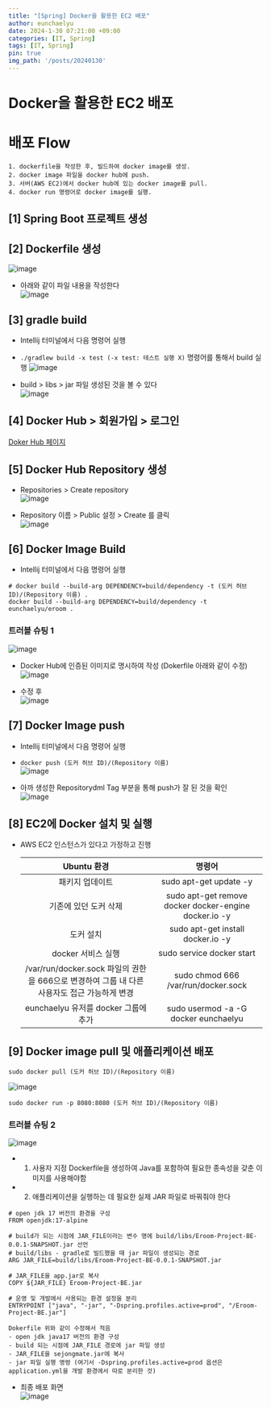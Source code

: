 ```yaml
---
title: "[Spring] Docker을 활용한 EC2 배포"
author: eunchaelyu
date: 2024-1-30 07:21:00 +09:00
categories: [IT, Spring]
tags: [IT, Spring]
pin: true
img_path: '/posts/20240130'
---
```


# Docker을 활용한 EC2 배포 
# 배포 Flow
    1. dockerfile을 작성한 후, 빌드하여 docker image를 생성.    
    2. docker image 파일을 docker hub에 push.     
    3. 서버(AWS EC2)에서 docker hub에 있는 docker image를 pull.    
    4. docker run 명령어로 docker image를 실행.    

## [1] Spring Boot 프로젝트 생성    

## [2] Dockerfile 생성    
![image](https://github.com/eunchaelyu/eunchaelyu.github.io/assets/119996957/49b94445-f179-4166-a667-c7ff8ab2b6d9)    

  - 아래와 같이 파일 내용을 작성한다    
![image](https://github.com/eunchaelyu/eunchaelyu.github.io/assets/119996957/e42929a3-f748-4209-a7fd-3c76eb4447e3)    

## [3] gradle build     
  - Intellij 터미널에서 다음 명령어 실행
  - ``./gradlew build -x test (-x test: 테스트 실행 X)`` 명령어를 통해서 build 실행
![image](https://github.com/eunchaelyu/eunchaelyu.github.io/assets/119996957/d4405252-7f99-40e5-bd49-7d143df8195f)


  - build > libs > jar 파일 생성된 것을 볼 수 있다    
![image](https://github.com/eunchaelyu/eunchaelyu.github.io/assets/119996957/f355d296-bb75-46ae-b86f-ac3cd8866e7d)    

## [4] Docker Hub > 회원가입 > 로그인        
[Doker Hub 페이지](https://hub.docker.com/)    

## [5] Docker Hub Repository 생성      
  - Repositories > Create repository    
![image](https://github.com/eunchaelyu/eunchaelyu.github.io/assets/119996957/e49749ab-3096-428a-8688-859fa56ee323)

  - Repository 이름 > Public 설정 > Create 를 클릭    
![image](https://github.com/eunchaelyu/eunchaelyu.github.io/assets/119996957/7c349b52-2df8-4a15-ba90-d78b0211a87c)

## [6] Docker Image Build    
  - Intellij 터미널에서 다음 명령어 실행
```
# docker build --build-arg DEPENDENCY=build/dependency -t (도커 허브 ID)/(Repository 이름) .
docker build --build-arg DEPENDENCY=build/dependency -t eunchaelyu/eroom .
```

### 트러블 슈팅 1  
![image](https://github.com/eunchaelyu/eunchaelyu.github.io/assets/119996957/72eeebf8-ce76-4c99-a51c-821ad6ea594b)
  - Docker Hub에 인증된 이미지로 명시하여 작성 (Dokerfile 아래와 같이 수정)
![image](https://github.com/eunchaelyu/eunchaelyu.github.io/assets/119996957/e459a9b3-0b02-4d15-b557-f2ee9b193200)


  - 수정 후     
![image](https://github.com/eunchaelyu/eunchaelyu.github.io/assets/119996957/be01f42d-ad33-40bd-833d-0ad2c8db650d)


## [7] Docker Image push    
  - Intellij 터미널에서 다음 명령어 실행
  - ``docker push (도커 허브 ID)/(Repository 이름)``    
![image](https://github.com/eunchaelyu/eunchaelyu.github.io/assets/119996957/330df5f6-8269-4ae6-8ab7-4904aab4ff79)

  - 아까 생성한 Repositorydml Tag 부분을 통해 push가 잘 된 것을 확인    
![image](https://github.com/eunchaelyu/eunchaelyu.github.io/assets/119996957/cc5092d2-91df-45a2-a956-ee6f7ce590fa)

## [8] EC2에 Docker 설치 및 실행   
  - AWS EC2 인스턴스가 있다고 가정하고 진행

    |Ubuntu 환경|명령어|
    |:---:|:---:|
    패키지 업데이트 | sudo apt-get update -y
    기존에 있던 도커 삭제 | sudo apt-get remove docker docker-engine docker.io -y
    도커 설치 | sudo apt-get install docker.io -y
    docker 서비스 실행 | sudo service docker start
    /var/run/docker.sock 파일의 권한을 666으로 변경하여 그룹 내 다른 사용자도 접근 가능하게 변경 | sudo chmod 666 /var/run/docker.sock
    eunchaelyu 유저를 docker 그룹에 추가 | sudo usermod -a -G docker eunchaelyu

## [9] Docker image pull 및 애플리케이션 배포    
    sudo docker pull (도커 허브 ID)/(Repository 이름)    
    
![image](https://github.com/eunchaelyu/eunchaelyu.github.io/assets/119996957/c0073a5f-cb8c-4a18-89ec-ae19fe40cd97)        

    sudo docker run -p 8080:8080 (도커 허브 ID)/(Repository 이름)       
    
### 트러블 슈팅 2  
![image](https://github.com/eunchaelyu/eunchaelyu.github.io/assets/119996957/ee680f65-9964-4dae-8719-e81428669ea0)   

  - 1) 사용자 지정 Dockerfile을 생성하여 Java를 포함하여 필요한 종속성을 갖춘 이미지를 사용해야함            
  - 2) 애플리케이션을 실행하는 데 필요한 실제 JAR 파일로 바꿔줘야 한다
       
```
# open jdk 17 버전의 환경을 구성
FROM openjdk:17-alpine

# build가 되는 시점에 JAR_FILE이라는 변수 명에 build/libs/Eroom-Project-BE-0.0.1-SNAPSHOT.jar 선언
# build/libs - gradle로 빌드했을 때 jar 파일이 생성되는 경로
ARG JAR_FILE=build/libs/Eroom-Project-BE-0.0.1-SNAPSHOT.jar

# JAR_FILE을 app.jar로 복사
COPY ${JAR_FILE} Eroom-Project-BE.jar

# 운영 및 개발에서 사용되는 환경 설정을 분리
ENTRYPOINT ["java", "-jar", "-Dspring.profiles.active=prod", "/Eroom-Project-BE.jar"]
```
    Dokerfile 위와 같이 수정해서 적음
    - open jdk java17 버전의 환경 구성
    - build 되는 시점에 JAR_FILE 경로에 jar 파일 생성
    - JAR_FILE을 sejongmate.jar에 복사
    - jar 파일 실행 명령 (여기서 -Dspring.profiles.active=prod 옵션은 application.yml을 개발 환경에서 따로 분리한 것)

  - 최종 배포 화면        
![image](https://github.com/eunchaelyu/eunchaelyu.github.io/assets/119996957/87ee1c4e-0aa7-4041-a5e7-c0545c410313)    


